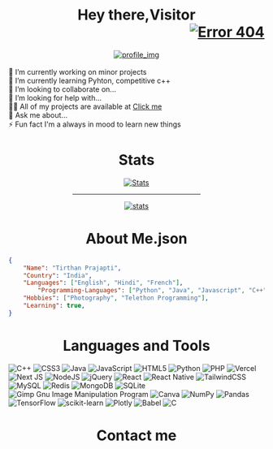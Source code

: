 <div align="center">
 	<h1 >
		Hey there,Visitor
	  	<div align="right">
			<a href="https://github.com/tirthanprajapati"><img src="https://komarev.com/ghpvc/?username=tirthanprajapati&label=Profile+Views" alt="Error 404"></a>
		</div>
	</h1>
	<a href="https://github.com/tirthanprajapati"><img src="https://webcodes.net/wp-content/uploads/2020/11/python-2.gif" alt="profile_img"></a>
	</div>
	<div align="left">
	<br>
	🔭 I’m currently working on minor projects
	<br>
	🌱 I’m currently learning Pyhton, competitive c++
	<br>
	👯 I’m looking to collaborate on...
<br>
	🤝 I’m looking for help with...
	<br>
	👨‍💻 All of my projects are available at 
	<a href='https://github.com/tirthanprajapati'> Click me </a>
<br>
	💬 Ask me about...
<br>
	⚡ Fun fact I'm a always in mood to learn new things
</div>

<div >
 	<h1 align="center">
		Stats
	</h1>
	<div align="center">
	<a href="https://github.com/tirthanprajapati"><img src="https://github-readme-streak-stats.herokuapp.com/?user=tirthanprajapati&theme=default" alt="Stats"></a></div>
	<div align="center">
 	<hr align="center" width="50%">
  	<a href="https://github.com/tirthanprajapati"><img top="20px" src="https://github-readme-stats.vercel.app/api?username=tirthanprajapati&&show_icons=true&title_color=FF4500&icon_color=8B008B&text_color=black&bg_color=white" alt="stats"></a>
	</div >
  	<h1 align="center">
		About Me.json
	</h1>
</div>



```json
{ 
	"Name": "Tirthan Prajapti",
	"Country": "India",
	"Languages": ["English", "Hindi", "French"],
        "Programming-Languages": ["Python", "Java", "Javascript", "C++", "C", "CSS"],
	"Hobbies": ["Photography", "Telethon Programming"],
	"Learning": true,
}
```



<div align="center">
<h1>Languages and Tools</h1>
</div>


![C++](https://img.shields.io/badge/c++-%2300599C.svg?style=for-the-badge&logo=c%2B%2B&logoColor=white) ![CSS3](https://img.shields.io/badge/css3-%231572B6.svg?style=for-the-badge&logo=css3&logoColor=white) ![Java](https://img.shields.io/badge/java-%23ED8B00.svg?style=for-the-badge&logo=java&logoColor=white) ![JavaScript](https://img.shields.io/badge/javascript-%23323330.svg?style=for-the-badge&logo=javascript&logoColor=%23F7DF1E) ![HTML5](https://img.shields.io/badge/html5-%23E34F26.svg?style=for-the-badge&logo=html5&logoColor=white) ![Python](https://img.shields.io/badge/python-3670A0?style=for-the-badge&logo=python&logoColor=ffdd54) ![PHP](https://img.shields.io/badge/php-%23777BB4.svg?style=for-the-badge&logo=php&logoColor=white) ![Vercel](https://img.shields.io/badge/vercel-%23000000.svg?style=for-the-badge&logo=vercel&logoColor=white) ![Next JS](https://img.shields.io/badge/Next-black?style=for-the-badge&logo=next.js&logoColor=white) ![NodeJS](https://img.shields.io/badge/node.js-6DA55F?style=for-the-badge&logo=node.js&logoColor=white) ![jQuery](https://img.shields.io/badge/jquery-%230769AD.svg?style=for-the-badge&logo=jquery&logoColor=white) ![React](https://img.shields.io/badge/react-%2320232a.svg?style=for-the-badge&logo=react&logoColor=%2361DAFB) ![React Native](https://img.shields.io/badge/react_native-%2320232a.svg?style=for-the-badge&logo=react&logoColor=%2361DAFB) ![TailwindCSS](https://img.shields.io/badge/tailwindcss-%2338B2AC.svg?style=for-the-badge&logo=tailwind-css&logoColor=white) ![MySQL](https://img.shields.io/badge/mysql-%2300f.svg?style=for-the-badge&logo=mysql&logoColor=white) ![Redis](https://img.shields.io/badge/redis-%23DD0031.svg?style=for-the-badge&logo=redis&logoColor=white) ![MongoDB](https://img.shields.io/badge/MongoDB-%234ea94b.svg?style=for-the-badge&logo=mongodb&logoColor=white) ![SQLite](https://img.shields.io/badge/sqlite-%2307405e.svg?style=for-the-badge&logo=sqlite&logoColor=white) ![Gimp Gnu Image Manipulation Program](https://img.shields.io/badge/Gimp-657D8B?style=for-the-badge&logo=gimp&logoColor=FFFFFF) ![Canva](https://img.shields.io/badge/Canva-%2300C4CC.svg?style=for-the-badge&logo=Canva&logoColor=white) ![NumPy](https://img.shields.io/badge/numpy-%23013243.svg?style=for-the-badge&logo=numpy&logoColor=white) ![Pandas](https://img.shields.io/badge/pandas-%23150458.svg?style=for-the-badge&logo=pandas&logoColor=white) ![TensorFlow](https://img.shields.io/badge/TensorFlow-%23FF6F00.svg?style=for-the-badge&logo=TensorFlow&logoColor=white) ![scikit-learn](https://img.shields.io/badge/scikit--learn-%23F7931E.svg?style=for-the-badge&logo=scikit-learn&logoColor=white) ![Plotly](https://img.shields.io/badge/Plotly-%233F4F75.svg?style=for-the-badge&logo=plotly&logoColor=white) ![Babel](https://img.shields.io/badge/Babel-F9DC3e?style=for-the-badge&logo=babel&logoColor=black) ![C](https://img.shields.io/badge/c-%2300599C.svg?style=for-the-badge&logo=c&logoColor=white)




<div align="center">	
	<h1> Contact me </h1>
	
</div>
